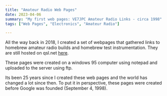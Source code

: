 ```yaml
---
title: "Amateur Radio Web Pages"
date: 2023-04-06
summary: "My first web pages: VE7JPC Amateur Radio Links - circa 1998"
tags: ["Web Pages", "Electronics", "Amateur Radio"]

---
```


All the way back in 2018, I created a set of webpages that gathered links to homebrew amateur radio builds and homebrew test instrumentation. 
They are still hosted on qsl.net [here](https://www.qsl.net/ve7jpc/).

These pages were created on a windows 95 computer using notepad and uploaded to the server using ftp.

Its been 25 years since I created these web pages and the world has changed a lot since then.  To put it in perspective, these pages were created before Google was founded (September 4, 1998).  

